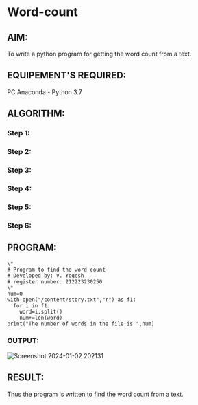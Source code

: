 # Word-count
## AIM:
To write a python program for getting the word count from a text.
## EQUIPEMENT'S REQUIRED: 
PC
Anaconda - Python 3.7
## ALGORITHM: 
### Step 1:

### Step 2: 
 
### Step 3: 

### Step 4:  

### Step 5: 

### Step 6: 

## PROGRAM:
```
\*
# Program to find the word count
# Developed by: V. Yogesh
# register number: 212223230250
\*
num=0
with open("/content/story.txt","r") as f1:
  for i in f1:
    word=i.split()
    num+=len(word)
print("The number of words in the file is ",num)
```
### OUTPUT:
![Screenshot 2024-01-02 202131](https://github.com/Yogesh-Yogi-1/Word-count/assets/148514598/8fba8882-dcbe-4137-a0b1-22cec6add8e0)

## RESULT:
Thus the program is written to find the word count from a text.
